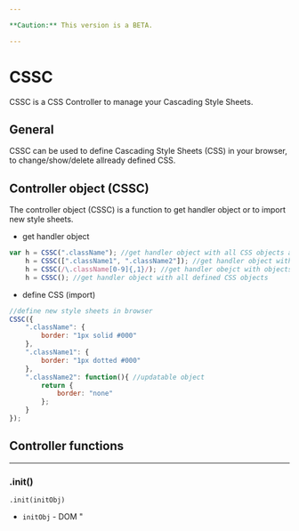 ```yaml
---

**Caution:** This version is a BETA.

---
```


# CSSC
CSSC is a CSS Controller to manage your Cascading Style Sheets.

## General
CSSC can be used to define Cascading Style Sheets (CSS) in your browser, to change/show/delete allready defined CSS.



## Controller object (CSSC)
The controller object (CSSC) is a function to get handler object or to import new style sheets.

* get handler object
```javascript
var h = CSSC(".className"); //get handler object with all CSS objects are defined as .className
    h = CSSC([".className1", ".className2"]); //get handler object with .className1 and .className2
    h = CSSC(/\.className[0-9]{,1}/); //get handler obejct with objects matched to regular expression
    h = CSSC(); //get handler object with all defined CSS objects
```
* define CSS (import)
```javascript
//define new style sheets in browser
CSSC({
    ".className": {
        border: "1px solid #000"
    },
    ".className1": {
        border: "1px dotted #000"
    },
    ".className2": function(){ //updatable object
        return {
            border: "none"
        };
    }
});
```

## Controller functions

---

### .init()
```
.init(initObj)
```
* `initObj` - DOM "<style>" element, StyleSheet object or Array containing it.

**`Return value`** - Controller object (CSSC)


**Example**
```javascript
// init all defined CSS rules in 
// '<style id="style-sheet">...</style>' element
CSSC.init(document.getElementById("style-sheet")); 

// init all CSS rules in all 
// '<style>...</style>' elements
CSSC.init(document.querySelectorAll("style")); 
``` 

---

### .import()
```
.import(importObj)
```
* `importObj` - an object with style sheets

**`Return value`** - Controller object (CSSC)


**Example**
```javascript
var importObj = {
    body: {
        margin: 1
    },
    p: {
        width: 500,
        margin: "auto",
        "span.first": { // generate CSS rule "p span.first"
            "font-size": 25
        },
        "@media screen and (max-width: 500px)": { // generate media rule with "p" rule
            width: "100%"
        }
    },
    ".updatable": function(){ // generate updatable class
        return {
            'font-size': 10 + (Math.random() * 10),
        };
    }
};

CSSC.import(importObj); //alternativ can use simply CSSC(importObj);
``` 

---

### .update()
```
.update([selector])
```
* *`selector` \[optional\]* - a selector as String or RegEx or Array of Strings

**`Return value`** - Controller object (CSSC)


**Example**
```javascript
CSSC.update(); // update all CSS rules which were defined through functions
// or
CSSC.update(".updatable"); // update CSS rule .updatable when it was defined through function
``` 

---

### .export()
```
.export([exportType])
```
* *`exportType` \[optional\]* - String with export type (default: "object")
    * *`"css"` - export as CSS String*
    * *`"min"` - export as minified CSS String* 
    * *`"obj"` - export as JS-Object*
    * *`"object"` - the same as "obj"*
    * *`"objNMD"` - export as not multidimensional object*
    * *`"array"` - export as array*

**`Return value`** - Mixed


**Example**
```javascript
CSSC({
    body: {
        margin: 1
    },
    p: {
        width: 500,
        margin: "auto",
        "span.first": { // generate CSS rule "p span.first"
            "font-size": 25
        },
        "@media screen and (max-width: 500px)": { // generate media rule with "p" rule
            width: "100%"
        }
    },
    ".updatable": function(){ // generate updatable class
        return {
            'font-size': 10 + (Math.random() * 10),
        };
    }
});

var exportObject = CSSC.export(); // or CSSC.export("obj") or CSSC.export("object")
console.log(JSON.stringify(exportObject, true, 4));
/*
{
    "body": {
        "margin": "1px"
    },
    "p": {
        "width": "500px",
        "margin": "auto",
        "span.first": {
            "font-size": "25px"
        },
        "@media screen and (max-width: 500px)": {
            "width": "100%"
        }
    },
    ".updatable": {
        "font-size": "18.34px"
    }
}
*/

exportObject = CSSC.export("css");
console.log(exportObject);
/*
body {
  margin: 1px;
}
p {
  width: 500px;
  margin: auto;
}
p span.first {
  font-size: 25px;
}
@media screen and (max-width: 500px) {
  p {
    width: 100%;
  }
}
.updatable {
  font-size: 18.34px;
}
*/

exportObject = CSSC.export("min");
console.log(exportObject);
/*
body{margin:1px;}p{width:500px;margin:auto;}p span.first{font-size:25px;}@media screen and (max-width:500px){p{width:100%;}}.updatable{font-size:18.34px;}
*/

exportObject = CSSC.export("objNMD");
console.log(JSON.stringify(exportObject, true, 4));
/*
{
    "body": {
        "margin": "1px"
    },
    "p": {
        "width": "500px",
        "margin": "auto"
    },
    "p span.first": {
        "font-size": "25px"
    },
    "@media screen and (max-width: 500px)": {
        "p": {
            "width": "100%"
        }
    },
    ".updatable": {
        "font-size": "18.34px"
    }
}
*/

exportObject = CSSC.export("array");
console.log(JSON.stringify(exportObject, true, 4));
/*
[
    {
        "body": {
            "margin": "1px"
        }
    },
    {
        "p": {
            "width": "500px",
            "margin": "auto"
        }
    },
    {
        "p span.first": {
            "font-size": "25px"
        }
    },
    {
        "@media screen and (max-width: 500px)": [
            {
                "p": {
                    "width": "100%"
                }
            }
        ]
    },
    {
        ".updatable": {
            "font-size": "18.34px"
        }
    }
]
*/
``` 

---

### .parse()
```
.parse([min])
```
* *`min` \[optional\]* - Boolean, if true return minified CSS (default: false)

**`Return value`** - String with CSS


**Example**
```javascript
/*
this method return the same result as .export("css") or .export("min");
*/

exportObject = CSSC.parse(); // or .parse(false)
console.log(exportObject);
/*
body {
  margin: 1px;
}
p {
  width: 500px;
  margin: auto;
}
p span.first {
  font-size: 25px;
}
@media screen and (max-width: 500px) {
  p {
    width: 100%;
  }
}
.updatable {
  font-size: 18.34px;
}
*/

exportObject = CSSC.parse(true);
console.log(exportObject);
/*
body{margin:1px;}p{width:500px;margin:auto;}p span.first{font-size:25px;}@media screen and (max-width:500px){p{width:100%;}}.updatable{font-size:18.34px;}
*/
```

---

### .new()
```
.new()
```
**`Return value`** - New Controller object (CSSC)


**Example**
```javascript
var newCSSC = CSSC.new();
newCSSC({
    ".myClass": {
        "margin-top": 10
    }
});
```

---

### .setConf()
```
.setConf(conf[, value])
```
* `conf` - A configuration object or key as String
* *`value` \[optional\]* - if key a String becomes value to set

**`Return value`** - Controller object (CSSC)


**Example**
```javascript
CSSC.setConf({
    styleId: "my-style-sheets", // [String]  Document element ID 
    viewErr: true,              // [Boolean] Show errors in console
    tabLen: 4                   // [Integer] Length of space characters by export
});
//or
CSSC.setConf("viewErr", "cssc-sheet");
CSSC.setConf("viewErr", false);
CSSC.setConf("tabLen", 2);
```

---

### .getConf()
```
.getConf([key])
```
* *`key` \[optional\]* - A key as String

**`Return value`** - Mixed -> if the key given is, return the method the value of key. If not key given, is the return value a Object with key: value pair


**Example**
```javascript
var cnf = CSSC.getConf();
console.log(JSON.stringify(cnf, true, 4));
/*
{
    "styleId": "cssc-style",
    "viewErr": true,
    "tabLen": 2
}
*/
//or
CSSC.getConf("tabLen"); //return 2
```
---

### .setVars()

---

### .getVars()
